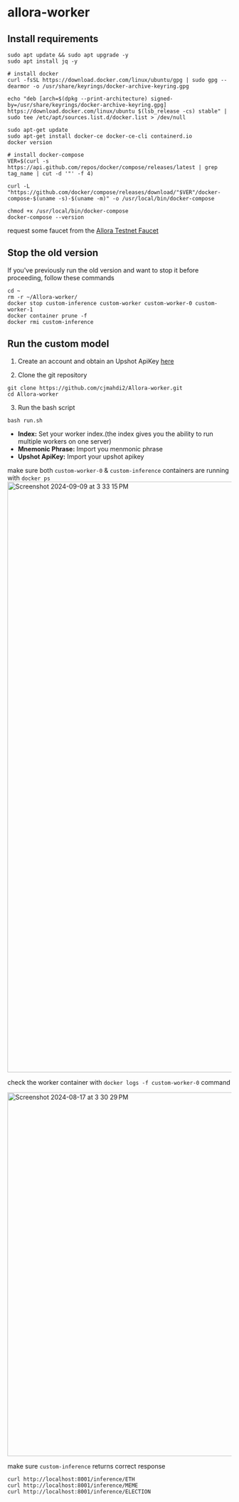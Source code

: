 # allora-worker

## Install requirements
```
sudo apt update && sudo apt upgrade -y
sudo apt install jq -y

# install docker
curl -fsSL https://download.docker.com/linux/ubuntu/gpg | sudo gpg --dearmor -o /usr/share/keyrings/docker-archive-keyring.gpg

echo "deb [arch=$(dpkg --print-architecture) signed-by=/usr/share/keyrings/docker-archive-keyring.gpg] https://download.docker.com/linux/ubuntu $(lsb_release -cs) stable" | sudo tee /etc/apt/sources.list.d/docker.list > /dev/null

sudo apt-get update
sudo apt-get install docker-ce docker-ce-cli containerd.io
docker version

# install docker-compose
VER=$(curl -s https://api.github.com/repos/docker/compose/releases/latest | grep tag_name | cut -d '"' -f 4)

curl -L "https://github.com/docker/compose/releases/download/"$VER"/docker-compose-$(uname -s)-$(uname -m)" -o /usr/local/bin/docker-compose

chmod +x /usr/local/bin/docker-compose
docker-compose --version
```


request some faucet from the [Allora Testnet Faucet](https://faucet.testnet-1.testnet.allora.network/) 

## Stop the old version
If you've previously run the old version and want to stop it before proceeding, follow these commands
```
cd ~
rm -r ~/Allora-worker/
docker stop custom-inference custom-worker custom-worker-0 custom-worker-1
docker container prune -f
docker rmi custom-inference
```

## Run the custom model
1. Create an account and obtain an Upshot ApiKey [here](https://developer.upshot.xyz)

2. Clone the git repository
```
git clone https://github.com/cjmahdi2/Allora-worker.git
cd Allora-worker
```

3. Run the bash script
```
bash run.sh
```
* **Index:** Set your worker index.(the index gives you the ability to run multiple workers on one server)
* **Mnemonic Phrase:** Import you menmonic phrase
* **Upshot ApiKey:** Import your upshot apikey


make sure both `custom-worker-0` & `custom-inference` containers are running with `docker ps`
<img width="1325" alt="Screenshot 2024-09-09 at 3 33 15 PM" src="https://github.com/user-attachments/assets/e54c50ff-8fb6-4983-8586-5ddef8768a49">


check the worker container with `docker logs -f custom-worker-0` command

<img width="816" alt="Screenshot 2024-08-17 at 3 30 29 PM" src="https://github.com/user-attachments/assets/a24a19b0-36a5-407d-8fb5-46c72c63c819">

make sure `custom-inference` returns correct response
```
curl http://localhost:8001/inference/ETH
curl http://localhost:8001/inference/MEME
curl http://localhost:8001/inference/ELECTION
```
